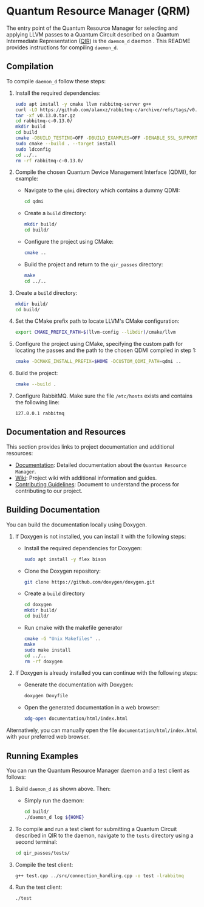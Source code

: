 # Quantum Resource Manager (QRM)

The entry point of the Quantum Resource Manager for selecting and applying LLVM passes to a Quantum Circuit described on a Quantum Intermediate Representation ([QIR](https://www.qir-alliance.org/projects/)) is the `daemon_d` daemon . This README provides instructions for compiling<!--, installing, and uninstalling the--> `daemon_d`.

## Compilation

<!--Before you can install `daemon_d`, you need to compile the project. To do this, follow the steps below:-->

To compile `daemon_d` follow these steps:

1. Install the required dependencies:
   ```bash
   sudo apt install -y cmake llvm rabbitmq-server g++
   curl -LO https://github.com/alanxz/rabbitmq-c/archive/refs/tags/v0.13.0.tar.gz
   tar -xf v0.13.0.tar.gz
   cd rabbitmq-c-0.13.0/
   mkdir build
   cd build
   cmake -DBUILD_TESTING=OFF -DBUILD_EXAMPLES=OFF -DENABLE_SSL_SUPPORT=OFF ..
   sudo cmake --build . --target install
   sudo ldconfig
   cd ../..
   rm -rf rabbitmq-c-0.13.0/
   ```

2. Compile the chosen Quantum Device Management Interface (QDMI), for example:
   - Navigate to the `qdmi` directory which contains a dummy QDMI:
      ```bash
      cd qdmi
      ```

   - Create a `build` directory:
      ```bash
      mkdir build/
      cd build/
      ```

   - Configure the project using CMake:
      ```bash
      cmake ..
      ```
   - Build the project and return to the `qir_passes` directory: 
      ```bash
      make
      cd ../..
      ```

3. Create a `build` directory:
   ```bash
   mkdir build/
   cd build/
   ```

4. Set the CMake prefix path to locate LLVM's CMake configuration:
   ```bash
   export CMAKE_PREFIX_PATH=$(llvm-config --libdir)/cmake/llvm
   ```

5. Configure the project using CMake, specifying the custom path for <!--installation and for --> locating the passes and the path to the chosen QDMI compiled in step 1:
   ```bash
   cmake -DCMAKE_INSTALL_PREFIX=$HOME -DCUSTOM_QDMI_PATH=qdmi ..
   ```

6. Build the project:
   ```bash
   cmake --build .
   ```

7. Configure RabbitMQ. Make sure the file `/etc/hosts` exists and contains the following line:
   ```vim
   127.0.0.1 rabbitmq
   ```

<!--
## Installation

Once the project is compiled, you can install `daemon_d` system-wide with the following steps:

1. Navigate to the `build` directory (if you are not already there):
   ```bash
   cd build/
   ```

2. Install `daemon_d` using sudo to ensure the necessary permissions for system-wide installation:
   ```bash
   sudo make install
   ```

`daemon_d` should now be installed and ready to use on your system.

## Uninstallation

If you ever need to uninstall `daemon_d`, follow these steps:

1. Navigate to the `build` directory (if you are not already there):
   ```bash
   cd build/
   ```

2. Run the uninstall target using sudo:
   ```bash
   sudo make uninstall
   ```

This will remove `daemon_d` from your system.
-->

## Documentation and Resources

This section provides links to project documentation and additional resources:

- [Documentation](https://lrz-qct-qis.gitlabpages.devweb.mwn.de/quantum_intermediate_representation/qir_passes/files.html): Detailed documentation about the `Quantum Resource Manager`.
- [Wiki](https://gitlab-int.srv.lrz.de/lrz-qct-qis/quantum_intermediate_representation/qir_passes/-/wikis/home): Project wiki with additional information and guides.
- [Contributing Guidelines](CONTRIBUTING.md): Document to understand the process for contributing to our project.
<!--
- Flowchart of the QIR Pass Runner daemon: 
![Alt](flowcharts/flow.png)
-->

## Building Documentation

You can build the documentation locally using Doxygen. 

1. If Doxygen is not installed, you can install it with the following steps:

   - Install the required dependencies for Doxygen:
     ```bash
     sudo apt install -y flex bison
     ```

   - Clone the Doxygen repository:
      ```bash
      git clone https://github.com/doxygen/doxygen.git
      ```
   
   - Create a `build` directory
      ```bash
      cd doxygen
      mkdir build/
      cd build/
      ```
   
   - Run cmake with the makefile generator
      ```bash
      cmake -G "Unix Makefiles" ..
      make
      sudo make install
      cd ../..
      rm -rf doxygen
      ```

2. If Doxygen is already installed you can continue with the following steps:

   - Generate the documentation with Doxygen:
      ```bash
      doxygen Doxyfile
      ```
   
   - Open the generated documentation in a web browser:
      ```bash
      xdg-open documentation/html/index.html
      ```

Alternatively, you can manually open the file `documentation/html/index.html` with your preferred web browser.

## Running Examples

You can run the Quantum Resource Manager daemon and a test client as follows:

1. Build<!-- and install--> `daemon_d` as shown above. Then:

   - Simply run the daemon:
     ```bash
     cd build/
     ./daemon_d log ${HOME}
     ```

<!--
2. If `daemon_d` is not installed, you can either 1) install it as described in the [Installation Section](#installation) and run it as shown in the above step or 2) compile it as explained in the [Compilation Section](#compilation) and then run it as follows:

   - Navigate to the `qir_passes` directory (if you are not already there):
     ```bash
     cd qir_passes/
     ```

   - And run the QIR Pass Runner daemon:
     ```bash
     ./daemon_d
     ```

5. Install the required dependencies:
   ```bash
   sudo apt install -y cmake
   ```

6. Configure the project using CMake, specifying the custom executable name:
   ```bash
   cmake -DCMAKE_INSTALL_PREFIX=$HOME -DCUSTOM_QDMI_PATH=qdmi ..
   ```

7. Build the project:
   ```bash
   cmake --build .
   ```

8. Run the Quantum Resource Manager (QRM) daemon:
   ```bash
   ./qselectorrunner_d
   ```

9. To compile and run a test client for submitting a Quantum Circuit described in QIR to the Quantum Resource Manager (QRM) daemon, as well as a toy pass selector, navigate to the `tests` directory using a third terminal:
   ```bash
   cd qir_passes/tests/
   ```

10. Compile the test client using mpic++:
    ```bash
    mpic++ -std=c++14 test.cpp -o test
    ```
-->

2. To compile and run a test client for submitting a Quantum Circuit described in QIR to the daemon, navigate to the `tests` directory using a second terminal:
   ```bash
   cd qir_passes/tests/
   ```

3. Compile the test client:
    ```bash
    g++ test.cpp ../src/connection_handling.cpp -o test -lrabbitmq
    ```

4. <!--11. -->Run the test client:
    ```bash
    ./test
    ```

